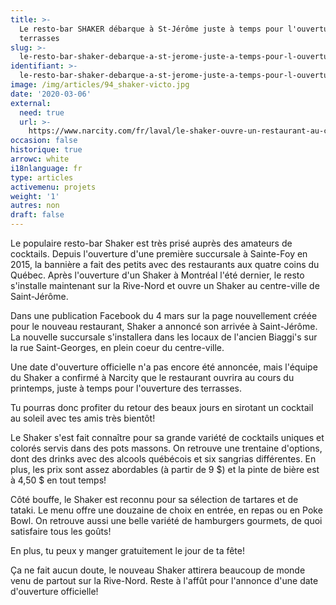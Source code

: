 ```yaml
---
title: >-
  Le resto-bar SHAKER débarque à St-Jérôme juste à temps pour l'ouverture des
  terrasses
slug: >-
  le-resto-bar-shaker-debarque-a-st-jerome-juste-a-temps-pour-l-ouverture-des-terrasses
identifiant: >-
  le-resto-bar-shaker-debarque-a-st-jerome-juste-a-temps-pour-l-ouverture-des-terrasses
image: /img/articles/94_shaker-victo.jpg
date: '2020-03-06'
external:
  need: true
  url: >-
    https://www.narcity.com/fr/laval/le-shaker-ouvre-un-restaurant-au-centre-ville-de-saint-jerome-ce-printemps
occasion: false
historique: true
arrowc: white
i18nlanguage: fr
type: articles
activemenu: projets
weight: '1'
autres: non
draft: false
---
```

Le populaire resto-bar Shaker est très prisé auprès des amateurs de cocktails. Depuis l'ouverture d'une première succursale à Sainte-Foy en 2015, la bannière a fait des petits avec des restaurants aux quatre coins du Québec. Après l'ouverture d'un Shaker à Montréal l'été dernier, le resto s'installe maintenant sur la Rive-Nord et ouvre un Shaker au centre-ville de Saint-Jérôme.

Dans une publication Facebook du 4 mars sur la page nouvellement créée pour le nouveau restaurant, Shaker a annoncé son arrivée à Saint-Jérôme. La nouvelle succursale s'installera dans les locaux de l'ancien Biaggi's sur la rue Saint-Georges, en plein coeur du centre-ville.

Une date d'ouverture officielle n'a pas encore été annoncée, mais l'équipe du Shaker a confirmé à Narcity que le restaurant ouvrira au cours du printemps, juste à temps pour l'ouverture des terrasses.

Tu pourras donc profiter du retour des beaux jours en sirotant un cocktail au soleil avec tes amis très bientôt!

Le Shaker s'est fait connaître pour sa grande variété de cocktails uniques et colorés servis dans des pots massons. On retrouve une trentaine d'options, dont des drinks avec des alcools québécois et six sangrias différentes. En plus, les prix sont assez abordables (à partir de 9 $) et la pinte de bière est à 4,50 $ en tout temps!

Côté bouffe, le Shaker est reconnu pour sa sélection de tartares et de tataki. Le menu offre une douzaine de choix en entrée, en repas ou en Poke Bowl. On retrouve aussi une belle variété de hamburgers gourmets, de quoi satisfaire tous les goûts!

En plus, tu peux y manger gratuitement le jour de ta fête!

Ça ne fait aucun doute, le nouveau Shaker attirera beaucoup de monde venu de partout sur la Rive-Nord. Reste à l'affût pour l'annonce d'une date d'ouverture officielle!
